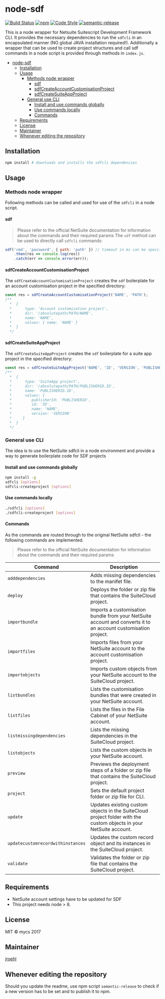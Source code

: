 # node-sdf

[![Build Status](https://travis-ci.org/mycsHQ/node-sdf.svg?branch=master)](https://travis-ci.org/mycsHQ/node-sdf)
[![npm](https://img.shields.io/npm/v/node-sdf.svg)](https://www.npmjs.com/package/node-sdf)
[![Code Style](https://img.shields.io/badge/code%20style-eslint--mycs-brightgreen.svg)](https://github.com/mycsHQ/eslint-config-mycs)
[![semantic-release](https://img.shields.io/badge/%20%20%F0%9F%93%A6%F0%9F%9A%80-semantic--release-e10079.svg)](https://github.com/semantic-release/semantic-release)

This is a node wrapper for Netsuite Suitescript Development Framework CLI. It provides the necessary dependencies to run the `sdfcli` in an encapsulated manner (NO global JAVA installation required!).
Additionally a wrapper that can be used to create project structures and call sdf commands in a node script is provided through methods in `index.js`.

- [node-sdf](#node-sdf)
    - [Installation](#installation)
    - [Usage](#usage)
        - [Methods node wrapper](#methods-node-wrapper)
            - [sdf](#sdf)
            - [sdfCreateAccountCustomisationProject](#sdfcreateaccountcustomisationproject)
            - [sdfCreateSuiteAppProject](#sdfcreatesuiteappproject)
        - [General use CLI](#general-use-cli)
            - [Install and use commands globally](#install-and-use-commands-globally)
            - [Use commands locally](#use-commands-locally)
            - [Commands](#commands)
    - [Requirements](#requirements)
    - [License](#license)
    - [Maintainer](#maintainer)
    - [Whenever editing the repository](#whenever-editing-the-repository)

## Installation

```bash
npm install # downloads and installs the sdfcli dependencies
```

## Usage

### Methods node wrapper
Following methods can be called and used for use of the `sdfcli` in a node script.

#### sdf
> Please refer to the official NetSuite documentation for information about the commands and their required params
The `sdf` method can be used to directly call `sdfcli` commands:

```javascript
sdf('cmd', 'password', { path: 'path' }) // timeout in ms can be specified as last param (stalls hanging processes after 10s by default)
    .then(res => console.log(res))
    .catch(err => console.error(err));
```

#### sdfCreateAccountCustomisationProject
The `sdfCreateAccountCustomisationProject` creates the `sdf` boilerplate for an account customisation project in the specified directory:

```javascript
const res = sdfCreateAccountCustomisationProject('NAME', 'PATH');
/**
  *  {
  *      type: 'Account customisation project',
  *      dir: '/absolutepath/PATH/NAME',
  *      name: 'NAME',
  *      values: { name: 'NAME' }
  *  }
  */
```

#### sdfCreateSuiteAppProject
The `sdfCreateSuiteAppProject` creates the `sdf` boilerplate for a suite app project in the specified directory:

```javascript
const res = sdfCreateSuiteAppProject('NAME', 'ID', 'VERSION', 'PUBLISHERID', 'PATH');
/**
  *  {
  *      type: 'SuiteApp project',
  *      dir: '/absolutepath/PATH/PUBLISHERID.ID',
  *      name: 'PUBLISHERID.ID',
  *      values: {
  *         publisherId: 'PUBLISHERID',
  *         id: 'ID',
  *         name: 'NAME',
  *         version: 'VERSION'
  *     }
  *  }
  */
```


### General use CLI
The idea is to use the NetSuite sdfcli in a node environment and provide a way to generate boilerplate code for SDF projects 

#### Install and use commands globally
```bash
npm install -g
sdfcli [options]
sdfcli-createproject [options]
```

#### Use commands locally
```bash
./sdfcli [options]
./sdfcli-createproject [options]
```

#### Commands
As the commands are routed through to the original NetSuite sdfcli - the following commands are implemented.
> Please refer to the official NetSuite documentation for information about the commands and their required params

| Command                                                                                                | Description                                                                                                        |
| ------------------------------------------------------------------------------------------------------ | ------------------------------------------------------------------------------------------------------------------ |
| `adddependencies`                                                                                      | Adds missing dependencies to the manifet file.                                                                     |
| `deploy`                                                                                               | Deploys the folder or zip file that contains the SuiteCloud project.                                               |
| `importbundle`                                                                                         | Imports a customisation bundle from your NetSuite account and converts it to an account customisation project.     |
| `importfiles`                                                                                          | Imports files from your NetSuite account to the account customisation project.                                     |
| `importobjects`                                                                                        | Imports custom objects from your NetSuite account to the SuiteCloud project.                                       |
| `listbundles`                                                                                          | Lists the customisation bundles that were created in your NetSuite account.                                        |
| `listfiles`                                                                                            | Lists the files in the File Cabinet of your NetSuite account.                                                      |
| `listmissingdependencies`                                                                              | Lists the missing dependencies in the SuiteCloud project.                                                          |
| `listobjects`                                                                                          | Lists the custom objects in your NetSuite account.                                                                 |
| `preview`                                                                                              | Previews the deployment steps of a folder or zip file that contains the SuiteCloud project.                        |
| `project`                                                                                              | Sets the default project folder or zip file for CLI.                                                               |
| `update`                                                                                               | Updates existing custom objects in the SuiteCloud project folder with the custom objects in your NetSuite account. |
| `updatecustomrecordwithinstances`                                                                      | Updates the custom record object and its instances in the SuiteCloud project.                                      |
| `validate`                                                                                             | Validates the folder or zip file that contains the SuiteCloud project.                                             |


## Requirements
- NetSuite account settings have to be updated for SDF
- This project needs node > 8.

## License
MIT
© mycs 2017

## Maintainer
[jroehl](https://github.com/jroehl "jroehl")

## Whenever editing the repository
Should you update the readme, use npm script `semantic-release` to check if a new version has to be set and to publish it to npm.